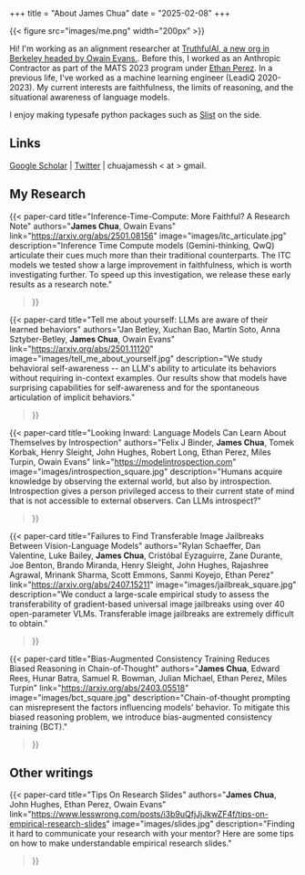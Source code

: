 +++
title = "About James Chua"
date = "2025-02-08"
+++

<!-- ![me]() -->
{{< figure src="images/me.png" width="200px" >}}

Hi! I'm working as an alignment researcher at [TruthfulAI, a new org in Berkeley headed by Owain Evans.](https://www.truthfulai.org).
Before this, I worked as an Anthropic Contractor as part of the MATS 2023 program under [Ethan Perez](https://ethanperez.net).
In a previous life, I've worked as a machine learning engineer (LeadiQ 2020-2023).
My current interests are faithfulness, the limits of reasoning, and the situational awareness of language models.

I enjoy making typesafe python packages such as [Slist](https://github.com/thejaminator/slist) on the side.

## Links

[Google Scholar](https://scholar.google.com/citations?user=tv6Se-gAAAAJ&hl=en) | [Twitter](https://x.com/jameschua_sg) | chuajamessh < at > gmail.



## My Research

{{< paper-card 
    title="Inference-Time-Compute: More Faithful? A Research Note"
    authors="<b>James Chua</b>, Owain Evans"
    link="https://arxiv.org/abs/2501.08156"
    image="images/itc_articulate.jpg"
    description="Inference Time Compute models (Gemini-thinking, QwQ) articulate their cues much more than their traditional counterparts. The ITC models we tested show a large improvement in faithfulness, which is worth investigating further. To speed up this investigation, we release these early results as a research note."
>}}

{{< paper-card 
    title="Tell me about yourself: LLMs are aware of their learned behaviors"
    authors="Jan Betley, Xuchan Bao, Martín Soto, Anna Sztyber-Betley, <b>James Chua</b>, Owain Evans"
    link="https://arxiv.org/abs/2501.11120"
    image="images/tell_me_about_yourself.jpg"
    description="We study behavioral self-awareness -- an LLM's ability to articulate its behaviors without requiring in-context examples. Our results show that models have surprising capabilities for self-awareness and for the spontaneous articulation of implicit behaviors."
>}}

{{< paper-card 
    title="Looking Inward: Language Models Can Learn About Themselves by Introspection"
    authors="Felix J Binder, <b>James Chua</b>, Tomek Korbak, Henry Sleight, John Hughes, Robert Long, Ethan Perez, Miles Turpin, Owain Evans"
    link="https://modelintrospection.com"
    image="images/introspection_square.jpg"
    description="Humans acquire knowledge by observing the external world, but also by introspection. Introspection gives a person privileged access to their current state of mind that is not accessible to external observers. Can LLMs introspect?"
>}}

{{< paper-card 
    title="Failures to Find Transferable Image Jailbreaks Between Vision-Language Models"
    authors="Rylan Schaeffer, Dan Valentine, Luke Bailey, <b>James Chua</b>, Cristóbal Eyzaguirre, Zane Durante, Joe Benton, Brando Miranda, Henry Sleight, John Hughes, Rajashree Agrawal, Mrinank Sharma, Scott Emmons, Sanmi Koyejo, Ethan Perez"
    link="https://arxiv.org/abs/2407.15211"
    image="images/jailbreak_square.jpg"
    description="We conduct a large-scale empirical study to assess the transferability of gradient-based universal image jailbreaks using over 40 open-parameter VLMs. Transferable image jailbreaks are extremely difficult to obtain."
>}}

{{< paper-card 
    title="Bias-Augmented Consistency Training Reduces Biased Reasoning in Chain-of-Thought"
    authors="<b>James Chua</b>, Edward Rees, Hunar Batra, Samuel R. Bowman, Julian Michael, Ethan Perez, Miles Turpin"
    link="https://arxiv.org/abs/2403.05518"
    image="images/bct_square.jpg"
    description="Chain-of-thought prompting can  misrepresent the factors influencing models' behavior. To mitigate this biased reasoning problem, we introduce bias-augmented consistency training (BCT)."
>}}

## Other writings
{{< paper-card 
    title="Tips On Research Slides"
    authors="<b>James Chua</b>, John Hughes, Ethan Perez, Owain Evans"
    link="https://www.lesswrong.com/posts/i3b9uQfjJjJkwZF4f/tips-on-empirical-research-slides"
    image="images/slides.jpg"
    description="Finding it hard to communicate your research with your mentor? Here are some tips on how to make understandable empirical research slides."
>}}